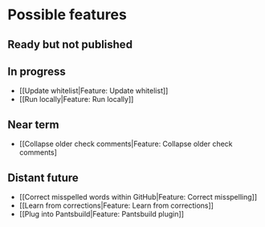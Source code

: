 # Possible features

## Ready but not published

## In progress
* [[Update whitelist|Feature: Update whitelist]]
* [[Run locally|Feature: Run locally]]

## Near term

* [[Collapse older check comments|Feature: Collapse older check comments]

## Distant future

* [[Correct misspelled words within GitHub|Feature: Correct misspelling]]
* [[Learn from corrections|Feature: Learn from corrections]]
* [[Plug into Pantsbuild|Feature: Pantsbuild plugin]]
